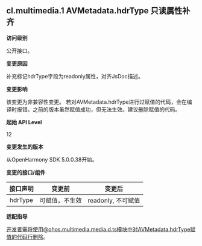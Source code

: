 ## cl.multimedia.1 AVMetadata.hdrType 只读属性补齐

**访问级别**

公开接口。

**变更原因**

补充标记hdrType字段为readonly属性，对齐JsDoc描述。

**变更影响**

该变更为非兼容性变更。
若对AVMetadata.hdrType进行过赋值的代码，会在编译时报错。之前的版本虽然赋值成功，但无法生效。建议删除赋值的代码。

**起始 API Level**

12

**变更发生的版本**

从OpenHarmony SDK 5.0.0.38开始。

**变更的接口/组件**

|            接口声明            |               变更前                 |            变更后             |
| :----------------------------: | :----------------------------------: | :---------------------------: |
| hdrType | 可赋值，不生效 | readonly, 不可赋值 |

**适配指导**

开发者需将使用@ohos.multimedia.media.d.ts模块中对AVMetadata.hdrType赋值的代码行删除。